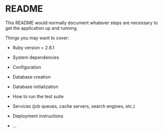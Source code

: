 # README

This README would normally document whatever steps are necessary to get the
application up and running.

Things you may want to cover:

* Ruby version = 2.6.1

* System dependencies

* Configuration

* Database creation

* Database initialization

* How to run the test suite

* Services (job queues, cache servers, search engines, etc.)

* Deployment instructions

* ...
